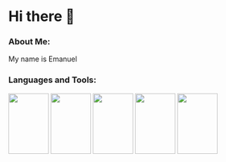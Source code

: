 # Hi there 👋

### About Me:
My name is Emanuel

### Languages and Tools:
<img src="https://upload.wikimedia.org/wikipedia/commons/thumb/c/c3/Python-logo-notext.svg/1869px-Python-logo-notext.svg.png" width="80" height="120"></td>
<img src="https://upload.wikimedia.org/wikipedia/en/thumb/3/30/Java_programming_language_logo.svg/182px-Java_programming_language_logo.svg.png" width="80" height="120"></img> 
<img src="https://cpl.thalesgroup.com/sites/default/files/inline-images/microsoft-sql_server.png" width="80" height="120"></img>
<img src="https://upload.wikimedia.org/wikipedia/commons/thumb/7/73/Arduino_IDE_logo.svg/2048px-Arduino_IDE_logo.svg.png" width="80" height="120"></img>
<img src="https://upload.wikimedia.org/wikipedia/commons/thumb/6/6a/JavaScript-logo.png/640px-JavaScript-logo.png" width="80" height="120"></img>

